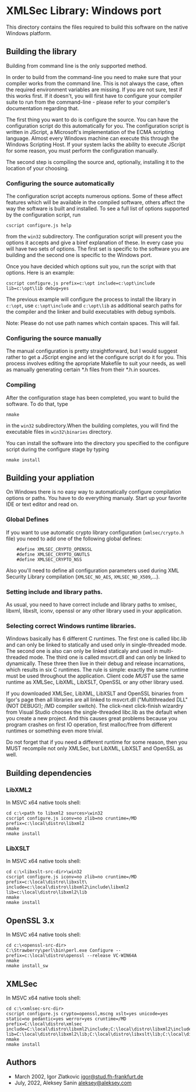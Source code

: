 # XMLSec Library: Windows port

This directory contains the files required to build this software on the
native Windows platform.

## Building the library

Building from command line is the only supported method.

In order to build from the command-line you need to make sure that
your compiler works from the command line. This is not always the
case, often the required environment variables are missing. If you are
not sure, test if this works first. If it doesn't, you will first have
to configure your compiler suite to run from the command-line - please
refer to your compiler's documentation regarding that.

The first thing you want to do is configure the source. You can have
the configuration script do this automatically for you. The
configuration script is written in JScript, a Microsoft's
implementation of the ECMA scripting language. Almost every Windows
machine can execute this through the Windows Scripting Host. If your
system lacks the ability to execute JScript for some reason, you must
perform the configuration manually.

The second step is compiling the source and, optionally, installing it
to the location of your choosing.

### Configuring the source automatically

The configuration script accepts numerous options. Some of these
affect features which will be available in the compiled software,
others affect the way the software is built and installed. To see a
full list of options supported by the configuration script, run

```
cscript configure.js help
```

from the `win32` subdirectory. The configuration script will present you
the options it accepts and give a biref explanation of these. In every
case you will have two sets of options. The first set is specific to
the software you are building and the second one is specific to the
Windows port.

Once you have decided which options suit you, run the script with that
options. Here is an example:

```
cscript configure.js prefix=c:\opt include=c:\opt\include lib=c:\opt\lib debug=yes
```

The previous example will configure the process to install the library
in `c:\opt`, use `c:\opt\include` and `c:\opt\lib` as additional search
paths for the compiler and the linker and build executables with debug
symbols.

Note: Please do not use path names which contain spaces. This will
fail.

### Configuring the source manually

The manual configuration is pretty straightforward, but I would
suggest rather to get a JScript engine and let the configure script do
it for you. This process involves editing the apropriate Makefile to
suit your needs, as well as manually generating certain *.h files from
their *.h.in sources.

### Compiling

After the configuration stage has been completed, you want to build
the software. To do that, type

```
nmake
```

in the `win32` subdirectory.When the building completes, you will find
the executable files in `win32\binaries` directory.

You can install the software into the directory you specified to the
configure script during the configure stage by typing

```
nmake install
```

## Building your appliation

On Windows there is no easy way to automatically configure compilation
options or paths. You have to do everything manualy. Start up your
favorite IDE or text editor and read on.

### Global Defines

If you want to use automatic crypto library configuration (`xmlsec/crypto.h` file)
you need to add one of the following global defines:

```
    #define XMLSEC_CRYPTO_OPENSSL
    #define XMLSEC_CRYPTO_GNUTLS
    #define XMLSEC_CRYPTO_NSS
```

Also you'll need to define all configuration parameters used during XML Security
Library compilation (`XMLSEC_NO_AES`, `XMLSEC_NO_X509`,...).

### Setting include and library paths.

As usual, you need to have correct include and library paths to xmlsec, libxml,
libxslt, iconv, openssl or any other library used in your application.

### Selecting correct Windows runtime libraries.

Windows basically has 6 different C runtimes. The first one is called libc.lib
and can only be linked to statically and used only in single-threaded mode.
The second one is also can only be linked staticaly and used in multi-threaded
mode. The third one is called msvcrt.dll and can only be linked to dynamically.
These three then live in their debug and release incarnations, which results in
six C runtimes. The rule is simple: exactly the same runtime must be used
throughout the application. Client code *MUST* use the same runtime as XMLSec,
LibXML, LibXSLT, OpenSSL or any other library used.

If you downloaded XMLSec, LibXML, LibXSLT and OpenSSL binaries from Igor's
page then all libraries are all linked to msvcrt.dll ("Multithreaded DLL"
(NOT DEBUG!); /MD compiler switch). The click-next click-finish wizardry
from Visual Studio chooses the single-threaded libc.lib as the default
when you create a new project. And this causes great problems because
you program crashes on first IO operation, first malloc/free from different
runtimes or something even more trivial.

Do not forget that if you need a different runtime for some reason, then
you MUST recompile not only XMLSec, but LibXML, LibXSLT and OpenSSL as well.


## Building dependencies

### LibXML2

In MSVC x64 native tools shell:

```
cd c:\<path to libxml2 sources>\win32
cscript configure.js iconv=no zlib=no cruntime=/MD prefix=c:\local\distro\libxml2
nmake
nmake install
```

### LibXSLT

In MSVC x64 native tools shell:

```
cd c:\<libxslt-src-dir>\win32
cscript configure.js iconv=no zlib=no cruntime=/MD prefix=c:\local\distro\libxslt\ include=c:\local\distro\libxml2\include\libxml2 lib=c:\local\distro\libxml2\lib
nmake
nmake install
```

## OpenSSL 3.x

In MSVC x64 native tools shell:

```
cd c:\<openssl-src-dir>
C:\Strawberry\perl\bin\perl.exe Configure --prefix=c:\local\distro\openssl --release VC-WIN64A
nmake
nmake install_sw
```

## XMLSec

In MSVC x64 native tools shell:

```
cd c:\<xmlsec-src-dir>
cscript configure.js crypto=openssl,mscng xslt=yes unicode=yes static=no pedantic=yes werror=yes cruntime=/MD prefix=C:\local\distro\xmlsec include=C:\local\distro\libxml2\include;C:\local\distro\libxml2\include\libxml2;C:\local\distro\libxslt\include;C:\local\distro\openssl\include; lib=C:\local\distro\libxml2\lib;C:\local\distro\libxslt\lib;C:\local\distro\openssl\lib
nmake
nmake install
```

## Authors
- March 2002, Igor Zlatkovic <igor@stud.fh-frankfurt.de>
- July, 2022, Aleksey Sanin <aleksey@aleksey.com>
